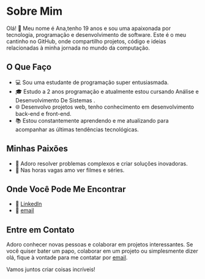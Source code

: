 # Sobre Mim


Olá! 👋 Meu nome é Ana,tenho 19 anos e sou uma apaixonada por tecnologia, programação e desenvolvimento de software. Este é o meu cantinho no GitHub, onde compartilho projetos, código e ideias relacionadas à minha jornada no mundo da computação.

## O Que Faço

- 💻 Sou uma estudante de programação super entusiasmada.
- 🎓 Estudo a 2 anos programação e atualmente estou cursando Análise e Desenvolvimento De Sistemas .
- 🌐 Desenvolvo projetos web, tenho conhecimento em desenvolvimento back-end e front-end.
- 📚 Estou constantemente aprendendo e me atualizando para acompanhar as últimas tendências tecnológicas.

## Minhas Paixões

- 🚀 Adoro resolver problemas complexos e criar soluções inovadoras.
- 🌈 Nas horas vagas amo ver filmes e séries.

## Onde Você Pode Me Encontrar
- 💼 [LinkedIn](https://www.linkedin.com/in/ana-clara-dos-santos-a06090251/)
- 💼 [email](anacsantosweb18@gmail.com)


## Entre em Contato

Adoro conhecer novas pessoas e colaborar em projetos interessantes. Se você quiser bater um papo, colaborar em um projeto ou simplesmente dizer olá, fique à vontade para me contatar por [email](anacsantosweb18@gmail.com).

Vamos juntos criar coisas incríveis!
